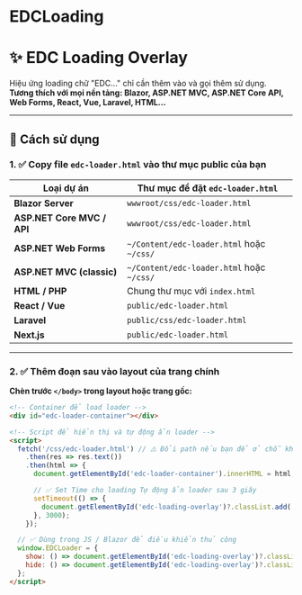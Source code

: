 # EDCLoading
# ✨ EDC Loading Overlay

Hiệu ứng loading chữ "EDC..." chỉ cần thêm vào và gọi thêm sử dụng.  
**Tương thích với mọi nền tảng: Blazor, ASP.NET MVC, ASP.NET Core API, Web Forms, React, Vue, Laravel, HTML...**

---

## 🚀 Cách sử dụng

### 1. ✅ **Copy file `edc-loader.html` vào thư mục public của bạn**

| Loại dự án                 | Thư mục để đặt `edc-loader.html`             |
|----------------------------|----------------------------------------------|
| **Blazor Server**          | `wwwroot/css/edc-loader.html`                |
| **ASP.NET Core MVC / API** | `wwwroot/css/edc-loader.html`                |
| **ASP.NET Web Forms**      | `~/Content/edc-loader.html` hoặc `~/css/`    |
| **ASP.NET MVC (classic)**  | `~/Content/edc-loader.html` hoặc `~/css/`    |
| **HTML / PHP**             | Chung thư mục với `index.html`               |
| **React / Vue**            | `public/edc-loader.html`                     |
| **Laravel**                | `public/css/edc-loader.html`                 |
| **Next.js**                | `public/edc-loader.html`                     |

---

### 2. ✅ **Thêm đoạn sau vào layout của trang chính**

**Chèn trước `</body>` trong layout hoặc trang gốc:**

```html
<!-- Container để load loader -->
<div id="edc-loader-container"></div>

<!-- Script để hiển thị và tự động ẩn loader -->
<script>
  fetch('/css/edc-loader.html') // ⚠️ Đổi path nếu bạn để ở chỗ khác
    .then(res => res.text())
    .then(html => {
      document.getElementById('edc-loader-container').innerHTML = html;

      // ✅ Set Time cho loading Tự động ẩn loader sau 3 giây
      setTimeout(() => {
        document.getElementById('edc-loading-overlay')?.classList.add('d-none');
      }, 3000);
    });

  // ✅ Dùng trong JS / Blazor để điều khiển thủ công
  window.EDCLoader = {
    show: () => document.getElementById('edc-loading-overlay')?.classList.remove('d-none'),
    hide: () => document.getElementById('edc-loading-overlay')?.classList.add('d-none')
  };
</script>

